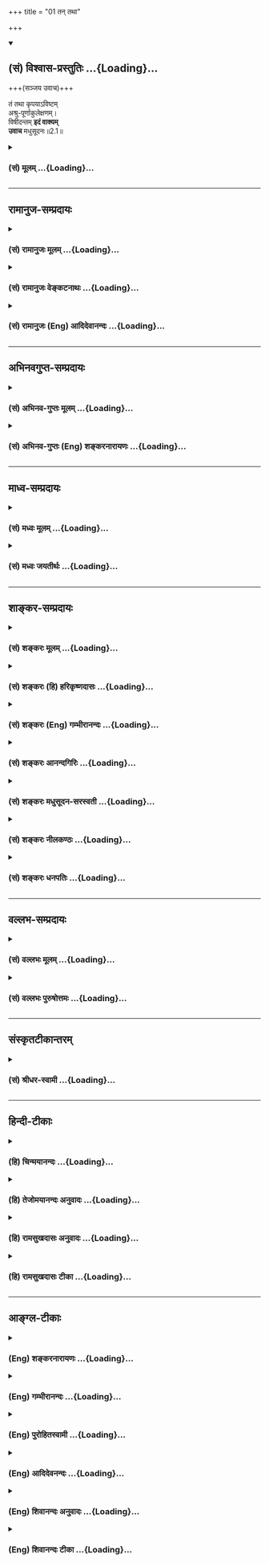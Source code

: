 +++
title = "01 तन् तथा"

+++
<div class="js_include" newlevelforh1="2" title="(सं) विश्वास-प्रस्तुतिः" unfilled url="/mahAbhAratam/vyAsaH/shlokashaH/06-bhIShma-parva/03-bhagavad-gItA-parva/saMskRtam/vishvAsa-prastutiH/02_sAnkhya-yogaH_sarva-/01_tan_tathA.md">
<details open><summary><h2>(सं) विश्वास-प्रस्तुतिः ...{Loading}...</h2></summary>

+++(सञ्जय उवाच)+++


तं तथा कृपयाऽविष्टम्  
अश्रु-पूर्णाकुलेक्षणम्।  
विषीदन्तम् **इदं वाक्यम्**  
**उवाच** मधुसूदनः॥2.1॥
</details>
</div>
<div class="js_include collapsed" newlevelforh1="3" title="(सं) मूलम्" unfilled url="/mahAbhAratam/vyAsaH/shlokashaH/06-bhIShma-parva/03-bhagavad-gItA-parva/saMskRtam/mUlam/02_sAnkhya-yogaH_sarva-/01_tan_tathA.md">
<details><summary><h3>(सं) मूलम् ...{Loading}...</h3></summary>

सञ्जय उवाच  
तं तथा कृपयाऽविष्टमश्रुपूर्णाकुलेक्षणम्।  
विषीदन्तमिदं वाक्यमुवाच मधुसूदनः।।2.1।।
</details>
</div>


_________________
## रामानुज-सम्प्रदायः
<div class="js_include collapsed" newlevelforh1="3" title="(सं) रामानुजः मूलम्" unfilled url="/mahAbhAratam/vyAsaH/shlokashaH/06-bhIShma-parva/03-bhagavad-gItA-parva/saMskRtam/rAmAnujaH/mUlam/02_sAnkhya-yogaH_sarva-/01_tan_tathA.md">
<details><summary><h3>(सं) रामानुजः मूलम् ...{Loading}...</h3></summary>

।।2.1।। संजय उवाच श्रीभगवानुवाच एवम् उपविष्टे पार्थे कुतः अयम् अस्थाने
समुत्थितः शोक इति आक्षिप्य तम् इमं विषमस्थं शोकम् अविद्वत्सेवितं
परलोकविरोधिनम् अकीर्तिकरम् अतिक्षुद्रं हृदयदौर्बल्यकृतं परित्यज्य
युद्धाय उत्तिष्ठ इति श्रीभगवान् उवाच।  

</details>
</div>
<div class="js_include collapsed" newlevelforh1="3" title="(सं) रामानुजः वेङ्कटनाथः" unfilled url="/mahAbhAratam/vyAsaH/shlokashaH/06-bhIShma-parva/03-bhagavad-gItA-parva/saMskRtam/rAmAnujaH/venkaTanAthaH/02_sAnkhya-yogaH_sarva-/01_tan_tathA.md">
<details><summary><h3>(सं) रामानुजः वेङ्कटनाथः ...{Loading}...</h3></summary>

  
  
।।2.1।। अथ शोकापनोदनविषयो द्वितीयोऽध्याय आरभ्यते।
सञ्जयवाक्याविच्छेदेऽपिसञ्जय उवाच इति
निर्देशोऽध्यायान्तरारम्भरूपतयाऽन्योक्तिशङ्कापरिहाराय। तं तथा इत्यादि
श्लोकत्रयं व्याख्याति एवमिति। विषीदन्तम् इत्यन्तस्य
पूर्वाध्यायोक्तानुवादत्वं सूचयितुंएवमुपविष्टे पार्थे इत्युक्तम्। तथा इति
अस्थान इत्यर्थः। कृपा च आन्तरो विषादः ततः अश्रुपूर्णाकुलेक्षणं
बाह्यशोकेनाप्याविष्टमित्यर्थः। विषीदन्तं पूर्वाध्यायोक्तरीत्या विषादं
प्राप्योविष्टम्। मधुसूदनशब्देन शोकमूलरजस्तमोनिबर्हणत्वं सूचितम्। अस्थाने
इति विषमशब्दोपचरितार्थः। कश्मलमिह मूर्च्छाकल्पः शोकःशोकसंविग्नमानसः 1।47
इति प्रकृतत्वात्। प्रख्यातवंशवीर्यश्रुतादिसूचकाः अर्जुनपार्थपरन्तपेति
शब्दाः कौन्तेयत्वात्त्वयि आक्षेपकाकुगर्भा इत्यभिप्रायेणआक्षिप्य
इत्युक्तम्। कुतः शब्दश्च हेत्वाभासस्य हेतुतां प्रक्षिपन् धिक्कारगर्भः।
परान् तापयतीति परन्तपः। क्लैब्यमिह कातर्यम् तत्हृदयदौर्बल्यशब्देन
विवृतम्। पूर्वश्लोकस्थविशेषणानामप्यत्र
कातर्यत्याज्यताहेतुत्वादर्थतस्तान्यप्यत्र सङ्गमयति तमिमं
विषमस्थमित्यादिना। अतत्त्वेभ्यः आरात् दूरात् याता बुद्धिर्येषां ते
आर्याः विद्वांसः तदन्ये तु अनार्याः। अस्वर्ग्यम् इत्यत्राविशेषात्
स्वर्गशब्दः परलोकमात्रोपलक्षकः। नञश्चात्र विरोधिपरतया
स्वर्ग्यशब्दनिर्दिष्टस्वर्गहेतुविरोधित्वेऽर्थतस्तत्फलविरोधात्परलोकविरोधिनमित्युक्तम्।
क्षुद्रशब्दस्यान्न सङ्कोचकाभावेनापेक्षिकक्षुद्रविषयत्वायोगात्
महत्तरस्यार्जुनस्य तथाविधावस्थापर्यालोचनाच्च काष्ठाप्राप्तं क्षुद्रत्वं
विवक्षितमिति दर्शयितुंअतिक्षुद्रम् इत्युक्तम्। कार्ये कारणोपचार इति वा
कारणत्यागस्य कार्यत्यागार्थतया पूर्वोत्तरश्लोकफलितार्थविवक्षया
वाहृदयदौर्बल्यकृतम् इत्युक्तम् अदृढहृदयत्वकृतमित्यर्थः। परन्तप इत्यनेन
ज्ञापितं प्राकरणिकमर्थमध्याहृत्योक्तंयुद्धायोत्तिष्ठेति।  
  
  

</details>
</div>
<div class="js_include collapsed" newlevelforh1="3" title="(सं) रामानुजः (Eng) आदिदेवानन्दः" unfilled url="/mahAbhAratam/vyAsaH/shlokashaH/06-bhIShma-parva/03-bhagavad-gItA-parva/saMskRtam/rAmAnujaH/english/AdidevAnandaH/02_sAnkhya-yogaH_sarva-/01_tan_tathA.md">
<details><summary><h3>(सं) रामानुजः (Eng) आदिदेवानन्दः ...{Loading}...</h3></summary>

2.1 - 2.3 Sanjaya said - Lord said When Arjuna thus sat, the Lord,
opposing his action, said: 'What is the reason for your misplaced grief;
Arise for battle, abandoning this grief, which has arisen in a critical situation, which can come only in men of wrong understanding, which is an obstacle for reaching heaven, which does not confer fame on you,
which is very mean, and which is caused by faint-heartedness.

</details>
</div>


_________________
## अभिनवगुप्त-सम्प्रदायः
<div class="js_include collapsed" newlevelforh1="3" title="(सं) अभिनव-गुप्तः मूलम्" unfilled url="/mahAbhAratam/vyAsaH/shlokashaH/06-bhIShma-parva/03-bhagavad-gItA-parva/saMskRtam/abhinava-guptaH/mUlam/02_sAnkhya-yogaH_sarva-/01_tan_tathA.md">
<details><summary><h3>(सं) अभिनव-गुप्तः मूलम् ...{Loading}...</h3></summary>

  
  
।।2.1।। No commentary.  

</details>
</div>
<div class="js_include collapsed" newlevelforh1="3" title="(सं) अभिनव-गुप्तः (Eng) शङ्करनारायणः" unfilled url="/mahAbhAratam/vyAsaH/shlokashaH/06-bhIShma-parva/03-bhagavad-gItA-parva/saMskRtam/abhinava-guptaH/english/shankaranArAyaNaH/02_sAnkhya-yogaH_sarva-/01_tan_tathA.md">
<details><summary><h3>(सं) अभिनव-गुप्तः (Eng) शङ्करनारायणः ...{Loading}...</h3></summary>

2.1 Sri Abhinavagupta did not comment upon this sloka.

</details>
</div>


_________________
## माध्व-सम्प्रदायः
<div class="js_include collapsed" newlevelforh1="3" title="(सं) मध्वः मूलम्" unfilled url="/mahAbhAratam/vyAsaH/shlokashaH/06-bhIShma-parva/03-bhagavad-gItA-parva/saMskRtam/madhvaH/mUlam/02_sAnkhya-yogaH_sarva-/01_tan_tathA.md">
<details><summary><h3>(सं) मध्वः मूलम् ...{Loading}...</h3></summary>

।।2.1।। Sri Madhvacharya did not comment on this sloka. The commentary
starts from 2.11.  
  

</details>
</div>
<div class="js_include collapsed" newlevelforh1="3" title="(सं) मध्वः जयतीर्थः" unfilled url="/mahAbhAratam/vyAsaH/shlokashaH/06-bhIShma-parva/03-bhagavad-gItA-parva/saMskRtam/madhvaH/jayatIrthaH/02_sAnkhya-yogaH_sarva-/01_tan_tathA.md">
<details><summary><h3>(सं) मध्वः जयतीर्थः ...{Loading}...</h3></summary>

।।2.1।। Sri Jayatirtha did not comment on this sloka. The commentary
starts from 2.11.  
  

</details>
</div>


_________________
## शाङ्कर-सम्प्रदायः
<div class="js_include collapsed" newlevelforh1="3" title="(सं) शङ्करः मूलम्" unfilled url="/mahAbhAratam/vyAsaH/shlokashaH/06-bhIShma-parva/03-bhagavad-gItA-parva/saMskRtam/shankaraH/mUlam/02_sAnkhya-yogaH_sarva-/01_tan_tathA.md">
<details><summary><h3>(सं) शङ्करः मूलम् ...{Loading}...</h3></summary>

2.1 Sri Sankaracharya did not comment on this sloka. The commentary
starts from 2.10.  
  

</details>
</div>
<div class="js_include collapsed" newlevelforh1="3" title="(सं) शङ्करः (हि) हरिकृष्णदासः" unfilled url="/mahAbhAratam/vyAsaH/shlokashaH/06-bhIShma-parva/03-bhagavad-gItA-parva/saMskRtam/shankaraH/hindI/harikRShNadAsaH/02_sAnkhya-yogaH_sarva-/01_tan_tathA.md">
<details><summary><h3>(सं) शङ्करः (हि) हरिकृष्णदासः ...{Loading}...</h3></summary>

।।2.1।। No such translation is available. Translation starts from 2.10  
  

</details>
</div>
<div class="js_include collapsed" newlevelforh1="3" title="(सं) शङ्करः (Eng) गम्भीरानन्दः" unfilled url="/mahAbhAratam/vyAsaH/shlokashaH/06-bhIShma-parva/03-bhagavad-gItA-parva/saMskRtam/shankaraH/english/gambhIrAnandaH/02_sAnkhya-yogaH_sarva-/01_tan_tathA.md">
<details><summary><h3>(सं) शङ्करः (Eng) गम्भीरानन्दः ...{Loading}...</h3></summary>

2.1 Sri Sankaracharya did not comment on this sloka. The commentary
starts from 2.10.

</details>
</div>
<div class="js_include collapsed" newlevelforh1="3" title="(सं) शङ्करः आनन्दगिरिः" unfilled url="/mahAbhAratam/vyAsaH/shlokashaH/06-bhIShma-parva/03-bhagavad-gItA-parva/saMskRtam/shankaraH/AnandagiriH/02_sAnkhya-yogaH_sarva-/01_tan_tathA.md">
<details><summary><h3>(सं) शङ्करः आनन्दगिरिः ...{Loading}...</h3></summary>

।।2.1।। अहिंसा परमो धर्मो भिक्षाशनं चेत्येवंलक्षणया बुद्ध्या
युद्धवैमुख्यमर्जुनस्य श्रुत्वा स्वपुत्राणां राज्यैश्वर्यमप्रचलितमवधार्य
स्वस्थहृदयं धृतराष्ट्रं दृष्ट्वा तस्य दुराशामपनेष्यामीति मनीषया संजयस्तं
प्रत्युक्तवानित्याह **संजय इति।** परमेश्वरेण स्मार्यमाणोऽपि
कृत्याकृत्ये सहसा नार्जुनः सस्मार विपर्ययप्रयुक्तस्य शोकस्य
दृढतरमोहहेतुत्वात्तथापि तं भगवान्नोपेक्षितवानित्याह **तं तथेति।** तं
प्रकृतं पार्थं तथा स्वजनमरणप्रसङ्गदर्शनेन कृपया
करुणयाविष्टमधिष्ठितमश्रुभिः पूर्णे समाकुले चेक्षणे यस्य
तमश्रुव्याप्ततरलाक्षं विषीदन्तं शोचन्तमिदं वक्ष्यमाणं वाक्यं सोपपत्तिकं
वचनं मधुनामानमसुरं सूदितवानिति मधुसूदनो भोगवानुक्तवान्नतु
यथोक्तमर्जुनमुपेक्षितवानित्यर्थः।  

</details>
</div>
<div class="js_include collapsed" newlevelforh1="3" title="(सं) शङ्करः मधुसूदन-सरस्वती" unfilled url="/mahAbhAratam/vyAsaH/shlokashaH/06-bhIShma-parva/03-bhagavad-gItA-parva/saMskRtam/shankaraH/madhusUdana-sarasvatI/02_sAnkhya-yogaH_sarva-/01_tan_tathA.md">
<details><summary><h3>(सं) शङ्करः मधुसूदन-सरस्वती ...{Loading}...</h3></summary>

।।2.1।। अहिंसा परमो धर्मो भिक्षाशनं चेत्येवंलक्षणया बुद्ध्या
युद्धवैमुख्यमर्जनस्य श्रुत्वा स्वपुत्राणां राज्यमप्रचलितमवधार्य
स्वस्थहृदयस्य धृतराष्ट्रस्य हर्षनिमित्तां ततः
किंवृत्तमित्याकाङ्क्षामपनिनीषुः संजयस्तं प्रत्युक्तवानित्याह वैशम्पायनः।
कृपा ममैत इति व्यामोहनिमित्तः स्नेहविशेषः। तया स्वभावसिद्धया आविष्टं
व्याप्तम्। अर्जुनस्य कर्मत्वं कृपायाश्च कर्तृत्वं वदता तस्या आगन्तुकत्वं
व्युदस्तम्। अतएव विषीदन्तं स्नेहविषयीभूतस्वजनविच्छेदाशङ्कानिमित्तः
शोकापरपर्यायश्चित्तव्याकुलीभावो विषादस्तं प्राप्नुवन्तम्। अत्र विषादस्य
कर्मत्वेनार्जुनस्य कर्तृत्वेन च तस्यागन्तुकत्वं सूचितम्। अतएव
कृपाविषादवशादश्रुभिः पूर्णे आकुले दर्शनाक्षमे चेक्षणे यस्य तम्।
एवमश्रुपातव्याकुलीभावाख्यकार्यद्वयजनकतया परिपोषं गताभ्यां
कृपाविषादाभ्यामुद्विग्नं तमर्जुनमिदं सोपपत्तिकं वक्ष्यमाणं वाक्यमुवाच
नतूपेक्षितवान्। मधुसूदन इति स्वयं दुष्टनिग्रहकर्ताऽर्जुनं प्रत्यपि तथैव
वक्ष्यतीति भावः।  

</details>
</div>
<div class="js_include collapsed" newlevelforh1="3" title="(सं) शङ्करः नीलकण्ठः" unfilled url="/mahAbhAratam/vyAsaH/shlokashaH/06-bhIShma-parva/03-bhagavad-gItA-parva/saMskRtam/shankaraH/nIlakaNThaH/02_sAnkhya-yogaH_sarva-/01_tan_tathA.md">
<details><summary><h3>(सं) शङ्करः नीलकण्ठः ...{Loading}...</h3></summary>

।।2.1।। अर्जुने युद्धादुपरते मत्पुत्रा निष्कण्टकं राज्यं
प्राप्स्यन्तीत्याशावन्तं राजानं प्रति संजय उवाच **तं तथेति।**
तमर्जुनम्। तथास्वजनं हि कथं हत्वा सुखिनः स्याम माधव इत्युक्तप्रकारेण
कृपया स्नेहेन न तु दयया परदुःखप्रहाणेच्छारूपया। तस्याः
परदौर्बल्यनिश्चयोत्तरभाविन्याः अर्जुनेयदि वा नो जयेयुः इति
स्वपराजयमाशङ्कमाने दुर्भणत्वात्यानेव हत्वा न जिजीविषामः इति
स्नेहातिशयसूचकवाक्यशेषविरोधाच्च। आविष्टं व्याप्तम्। विषीदन्तंसीदन्ति मम
गात्राणि इत्यादिना उक्तरूपं विषादं प्राप्नुवन्तम्। इदं वक्ष्यमाणं वाक्यं
वचनीयं उवाच। मधुसूदन इति दुष्टहन्तृत्वादेवार्जुनं निमित्तीकृत्य
त्वत्पुत्रानपि हनिष्यत्येवेति त्वया जयाशा न कार्येति भावः।  

</details>
</div>
<div class="js_include collapsed" newlevelforh1="3" title="(सं) शङ्करः धनपतिः" unfilled url="/mahAbhAratam/vyAsaH/shlokashaH/06-bhIShma-parva/03-bhagavad-gItA-parva/saMskRtam/shankaraH/dhanapatiH/02_sAnkhya-yogaH_sarva-/01_tan_tathA.md">
<details><summary><h3>(सं) शङ्करः धनपतिः ...{Loading}...</h3></summary>

।।2.1।। एवं रथोपस्थ उपविष्टमर्जुनं भगवान्किमुक्तवानित्याकाङ्क्षायां संजय
उवाच **तमिति।** यत्त्वहिंसा परमो धर्मो भिक्षाशनं चेत्येवं लक्षणया
बुद्य्धा युद्धवैमुख्यामर्जुनस्य श्रुत्वा स्वपुत्राणां
राज्यमप्रचलितमित्यवधार्य स्वस्थहृदयस्य धृतराष्ट्रस्य हर्षनिमित्तां ततः
किं वृत्तिमित्याकाङ्क्षमपनिनीषुः संजय उवाचेति तत्तु
पूर्वग्रन्थविरोधादुपेक्ष्यम्। तमर्जुनं तथा पूर्वोक्तेन प्रकारेण कृपया
स्नेहजन्ययाऽऽविष्टं व्याप्तम्। अश्रुभिः पूर्णे आकुले दर्शनाक्षमे ईक्षणे
नेत्रे यस्य तम्। विषादं बन्धुवियोगाशङ्कानिमित्तं शोकं प्राप्नुवन्तमिदं
वक्ष्यमाणं वाक्यं वक्तुं योग्यं वचनामुवाच नतूपेक्षितवानित्यर्थः।
मध्वादिदुष्टसूदनो भीमादिद्वारा दुर्योधनादिदुष्टसूदनायोवाचेति सूचयन्नाह
**मधुसूदन इति।  
**

</details>
</div>


_________________
## वल्लभ-सम्प्रदायः
<div class="js_include collapsed" newlevelforh1="3" title="(सं) वल्लभः मूलम्" unfilled url="/mahAbhAratam/vyAsaH/shlokashaH/06-bhIShma-parva/03-bhagavad-gItA-parva/saMskRtam/vallabhaH/mUlam/02_sAnkhya-yogaH_sarva-/01_tan_tathA.md">
<details><summary><h3>(सं) वल्लभः मूलम् ...{Loading}...</h3></summary>

।।2.1।। वैराग्यं प्रथमेऽध्याये पार्थदुःखमुदीरितम्। अधिकारी त्वतः सिद्धः
साङ्ख्ययोगनिरूपणे।।1।।  
  
तौ विद्यापर्वरूपत्त्वाद्धरिवेशानुकारिणौ।
आत्मस्वरूपविज्ञानस्थिरबुद्धिप्रयोजनौ।।2।।  
  
ततोंऽशत्वपरिस्फूर्त्या भवेदाश्रयणादरः। तदाश्रयवतः कार्यं
तदाज्ञाधर्मपालनम्।।3।।  
  
अतस्तदाज्ञारूपेण युद्धादिकरणं मतम्। न पुष्टिमिश्रभक्तो हि
साङ्ख्यमात्ररुचिर्भवेत्।।4।।  
  
मध्ये स्वधर्मवचनं यदुक्तं साङ्ख्ययोगयोः। तेन तद्धृदि पुष्टिस्थः प्रकारः
सम्भविष्यति।।5।।  
  
द्वितीये पूर्वमध्याये विषादः साङ्ख्यमुच्यते। तत्र स्वधर्मो योगान्ते
स्थिरबुद्धिप्रयोजनः।।6।।  
ततः किं कृतमित्यपेक्षायां पुनः सञ्जय उवाच तं तथेति।  

</details>
</div>
<div class="js_include collapsed" newlevelforh1="3" title="(सं) वल्लभः पुरुषोत्तमः" unfilled url="/mahAbhAratam/vyAsaH/shlokashaH/06-bhIShma-parva/03-bhagavad-gItA-parva/saMskRtam/vallabhaH/puruShottamaH/02_sAnkhya-yogaH_sarva-/01_tan_tathA.md">
<details><summary><h3>(सं) वल्लभः पुरुषोत्तमः ...{Loading}...</h3></summary>

  
  
।।2.1।। श्रीकृष्णाय नमः।। शोकसागरसम्मग्नं पार्थं स्वीयत्वभावतः। कृष्णः
स्वसाङ्ख्ययोगाभ्यामुज्जहार दयापरः।। पूर्वाध्याये शोकसंविग्नमानसोऽर्जुनः
सशरं चापमुत्सृज्योपाविशदित्युक्तम् ततः किं जातमित्याकांक्षायां सञ्जय आह
तथेति। तमर्जुनमाविष्टं स्वस्मिन् अश्रुभिः पूर्णे आकुले ईक्षणे यस्य तं
तथा विषीदन्तं पूर्वोक्तप्रकारेण खिद्यन्तं मधुसूदनः सर्वमारणसमर्थः कृपया
इदं वाक्यमग्रे उच्यमानमुवाच।  
  
  
  

</details>
</div>


_________________
## संस्कृतटीकान्तरम्
<div class="js_include collapsed" newlevelforh1="3" title="(सं) श्रीधर-स्वामी" unfilled url="/mahAbhAratam/vyAsaH/shlokashaH/06-bhIShma-parva/03-bhagavad-gItA-parva/saMskRtam/shrIdhara-svAmI/02_sAnkhya-yogaH_sarva-/01_tan_tathA.md">
<details><summary><h3>(सं) श्रीधर-स्वामी ...{Loading}...</h3></summary>

  
।।2.1।। ततः किं वृत्तमित्यपेक्षायां संजय उवाच  **तं तथेति।** अश्रुभिः
पूर्णे आकुले ईक्षणे यस्य तम्। तथोक्तप्रकारेण विषीदन्तमर्जुनं प्रति
मधुसूदन इदं वाक्यमुवाच।  

</details>
</div>


_________________
## हिन्दी-टीकाः
<div class="js_include collapsed" newlevelforh1="3" title="(हि) चिन्मयानन्दः" unfilled url="/mahAbhAratam/vyAsaH/shlokashaH/06-bhIShma-parva/03-bhagavad-gItA-parva/hindI/chinmayAnandaH/02_sAnkhya-yogaH_sarva-/01_tan_tathA.md">
<details><summary><h3>(हि) चिन्मयानन्दः ...{Loading}...</h3></summary>

।।2.1।। द्वितीय अध्याय का प्रारम्भ संजय के कथन से होता है जिसमें वह चुने
हुये शब्दों से अर्जुन की विषादमयी मानसिक स्थिति का स्पष्ट चित्रण करता
है। अर्जुन का मन करुणा और विषाद से भर गया है। इस युक्ति से स्पष्ट होता
है कि अर्जुन परिस्थितियों का स्वामी न होकर स्वयं उनका शिकार हो गया था।
इस प्रकार एक दुर्बल व्यक्ति ही परिस्थितियों का शिकार बनकर जीवन संघर्ष के
प्रत्येक अवसर पर असफल होता है। अर्जुन अपनी नैराश्यपूर्ण अवस्था में इस
समय ऐसी ही बाह्य परिस्थितियों का शिकार हो गया था। अर्जुन की विषादावस्था
का वर्णन करने के साथ ही संजय हमें यह भी संकेत करता है कि उसका आन्तरिक
व्यक्तित्व भग्न हो गया था और उसके चरित्र में गहरी दरार पड़ गयी थी। अपने
समय का सर्वश्रेष्ठ धनुर्धारी होकर भी वह किसी सामान्य युवती के समान रुदन
कर रहा था  
इस प्रकार करुणा और शोक से अभिभूत एवं अश्रुरहित रोदन करते हुये अर्जुन से
मधुसूदन (मधु नामक असुर का वध करने वाले) भगवान् श्रीकृष्ण ने निम्नलिखित
वाक्य कहा। यहाँ यह उल्लेखनीय है कि अश्रुरहित रोदन को आधुनिक मनोविज्ञान
मानसिक उद्विग्नता की चरम स्थिति मानता है।  

</details>
</div>
<div class="js_include collapsed" newlevelforh1="3" title="(हि) तेजोमयानन्दः अनुवादः" unfilled url="/mahAbhAratam/vyAsaH/shlokashaH/06-bhIShma-parva/03-bhagavad-gItA-parva/hindI/tejomayAnandaH/anuvAdaH/02_sAnkhya-yogaH_sarva-/01_tan_tathA.md">
<details><summary><h3>(हि) तेजोमयानन्दः अनुवादः ...{Loading}...</h3></summary>

।।2.1।। संजय ने कहा -- इस प्रकार करुणा और विषाद से अभिभूत, अश्रुपूरित
नेत्रों वाले आकुल अर्जुन से मधुसूदन ने यह वाक्य कहा।।

</details>
</div>
<div class="js_include collapsed" newlevelforh1="3" title="(हि) रामसुखदासः अनुवादः" unfilled url="/mahAbhAratam/vyAsaH/shlokashaH/06-bhIShma-parva/03-bhagavad-gItA-parva/hindI/rAmasukhadAsaH/anuvAdaH/02_sAnkhya-yogaH_sarva-/01_tan_tathA.md">
<details><summary><h3>(हि) रामसुखदासः अनुवादः ...{Loading}...</h3></summary>

।।2.1।। संजय बोले - वैसी कायरता से आविष्ट उन अर्जुन के प्रति, जो कि
विषाद कर रहे हैं और आँसुओं के कारण जिनके नेत्रों की देखने की शक्ति
अवरुद्ध हो रही है, भगवान् मधुसूदन ये (आगे कहे जानेवाले) वचन बोले।

</details>
</div>
<div class="js_include collapsed" newlevelforh1="3" title="(हि) रामसुखदासः टीका" unfilled url="/mahAbhAratam/vyAsaH/shlokashaH/06-bhIShma-parva/03-bhagavad-gItA-parva/hindI/rAmasukhadAsaH/TIkA/02_sAnkhya-yogaH_sarva-/01_tan_tathA.md">
<details><summary><h3>(हि) रामसुखदासः टीका ...{Loading}...</h3></summary>

2.1।।***व्याख्या--*****'तं तथा कृपयाविष्टम्'--**अर्जुन रथमें
सारथिरूपसे बैठे हुए भगवान्को यह आज्ञा देते हैं कि हे अच्युत! मेरे रथको
दोनों सेनाओंके बीचमें खड़ा कीजिये ,जिससे मैं यह देख लूँ कि इस युद्धमें
मेरे साथ दो हाथ करनेवाले कौन हैं; अर्थात् मेरे-जैसे शूरवीरके साथ
कौन-कौन-से योद्धा साहस करके लड़ने आये हैं; अपनी मौत सामने दीखते हुए भी
मेरे साथ लड़नेकी उनकी हिम्मत कैसे हुई; इस प्रकार जिस अर्जुनमें युद्धके
लिये इतना उत्साह था, वीरता थी, वे ही अर्जुन दोनों सेनाओंमें अपने
कुटुम्बियोंको देखकर उनके मरनेकी आशंकासे मोहग्रस्त होकर इतने शोकाकुल हो
गये हैं कि उनका शरीर शिथिल हो रहा है, मुख सूख रहा है, शरीरमें कँपकँपी आ
रही है, रोंगटे खड़े हो रहे हैं, हाथसे धनुष गिर रहा है, त्वचा जल रही है,
खड़े रहनेकी भी शक्ति नहीं रही है और मन भी भ्रमित हो रहा है। कहाँ तो
अर्जुनका यह स्वभाव कि **'न दैन्यं न पलायनम्'**और कहाँ अर्जुनका कायरताके
दोषसे शोकाविष्ट होकर रथके मध्यभागमें बैठ जाना! बड़े आश्चर्यके साथ सञ्जय
यही भाव उपर्युक्त पदोंसे प्रकट कर रहे हैं।  
पहले अध्यायके अट्ठाईसवें श्लोकमें भी सञ्जयने अर्जुनके लिये **'कृपया
परयाविष्टः'**पदोंका प्रयोग किया है।  
**'अश्रुपूर्णाकुलेक्षणम्'--**अर्जुन-जैसे महान् शूरवीरके भीतर भी
कौटुम्बिक मोह छा गया और नेत्रोंमें आँसू भर आये! आँसू भी इतने ज्यादा भर
आये कि नेत्रोंसे पूरी तरह देख भी नहीं सकते।  
**'विषीदन्तमिदं वाक्यमुवाच मधुसूदनः'--**इस प्रकार कायरताके कारण विषाद
करते हुए अर्जुनसे भगवान् मधुसूदनने ये (आगे दूसरे-तीसरे श्लोकोंमें कहे
जाने-वाले) वचन कहे।  
  
यहाँ **'विषीदन्तमुवाच'** कहनेसे ही काम चल सकता था,**'इदं
वाक्यम्'**कहनेकी जरूरत ही नहीं थी; क्योंकि **'उवाच'**क्रियाके अन्तर्गत
ही **'वाक्यम्'**पद आ जाता है। फिर भी**'वाक्यम्'**पद कहनेका तात्पर्य
है कि भगवान्का यह वचन, यह वाणी बड़ी विलक्षण है। अर्जुनमें धर्मका बाना
पहनकर जो कर्तव्य-त्यागरूप बुराई आ गयी थी ,उसपर यह भगवद्वाणी सीधा आघात
पहुँचानेवाली है। अर्जुनका युद्धसे उपराम होनेका जो निर्णय था उसमें खलबली
मचा देनेवाली है। अर्जुनको अपने दोषका ज्ञान कराकर अपने कल्याणकी जिज्ञासा
जाग्रत् करा देनेवाली है। इस गम्भीर अर्थवाली वाणीके प्रभावसे ही अर्जुन
भगवान्का शिष्यत्व ग्रहण करके उनके शरण हो जाते हैं (2। 7)।  
सञ्जयके द्वारा**'मधुसूदनः'**पद कहनेका तात्पर्य है कि भगवान् श्रीकृष्ण
मधु नामक दैत्यको मारनेवाले अर्थात् दुष्ट स्वभाववालोंका संहार करनेवाले
हैं। इसलिये वे दुष्ट स्वभाववाले दुर्योधनादिका नाश करवाये बिना रहेंगे
नहीं।  
  
***सम्बन्ध--***भगवान्ने अर्जुनके प्रति कौनसे वचन कहे--इसे आगेके दो
श्लोकोंमें कहते हैं।

</details>
</div>


_________________
## आङ्ग्ल-टीकाः
<div class="js_include collapsed" newlevelforh1="3" title="(Eng) शङ्करनारायणः" unfilled url="/mahAbhAratam/vyAsaH/shlokashaH/06-bhIShma-parva/03-bhagavad-gItA-parva/english/shankaranArAyaNaH/02_sAnkhya-yogaH_sarva-/01_tan_tathA.md">
<details><summary><h3>(Eng) शङ्करनारायणः ...{Loading}...</h3></summary>

2.1. Sanjaya said To him (Arjuna) who was thus possessed by compassion,
whose eyes were confused and filled with tears and who was sinking in
despondency, Madhusudana told this \[following\] sentence.

</details>
</div>
<div class="js_include collapsed" newlevelforh1="3" title="(Eng) गम्भीरानन्दः" unfilled url="/mahAbhAratam/vyAsaH/shlokashaH/06-bhIShma-parva/03-bhagavad-gItA-parva/english/gambhIrAnandaH/02_sAnkhya-yogaH_sarva-/01_tan_tathA.md">
<details><summary><h3>(Eng) गम्भीरानन्दः ...{Loading}...</h3></summary>

2.1 Sanjaya said To him who had been thus filled with pity, whose eyes were filled with tears and showed distress, and who was sorrowing,
Madhusudana uttered these words:

</details>
</div>
<div class="js_include collapsed" newlevelforh1="3" title="(Eng) पुरोहितस्वामी" unfilled url="/mahAbhAratam/vyAsaH/shlokashaH/06-bhIShma-parva/03-bhagavad-gItA-parva/english/purohitasvAmI/02_sAnkhya-yogaH_sarva-/01_tan_tathA.md">
<details><summary><h3>(Eng) पुरोहितस्वामी ...{Loading}...</h3></summary>

2.1 Sanjaya then told how the Lord Shri Krishna, seeing Arjuna overwhelmed with compassion, his eyes dimmed with flowing tears and full of despondency, consoled him:

</details>
</div>
<div class="js_include collapsed" newlevelforh1="3" title="(Eng) आदिदेवनन्दः" unfilled url="/mahAbhAratam/vyAsaH/shlokashaH/06-bhIShma-parva/03-bhagavad-gItA-parva/english/AdidevanandaH/02_sAnkhya-yogaH_sarva-/01_tan_tathA.md">
<details><summary><h3>(Eng) आदिदेवनन्दः ...{Loading}...</h3></summary>

2.1 Sanjaya said To him, who was thus overcome with pity, whose eyes were wet with tears, who was sorrow-stricken and who bore a bewildered look Sri Krsna spoke as follows:

</details>
</div>
<div class="js_include collapsed" newlevelforh1="3" title="(Eng) शिवानन्दः अनुवादः" unfilled url="/mahAbhAratam/vyAsaH/shlokashaH/06-bhIShma-parva/03-bhagavad-gItA-parva/english/shivAnandaH/anuvAdaH/02_sAnkhya-yogaH_sarva-/01_tan_tathA.md">
<details><summary><h3>(Eng) शिवानन्दः अनुवादः ...{Loading}...</h3></summary>

2.1 Sanjaya said To him who was thus overcome with pity and who was despondent, with eyes full of tears and agitated, Madhusudana (the destroyer of Madhu) or Krishna spoke these words.

</details>
</div>
<div class="js_include collapsed" newlevelforh1="3" title="(Eng) शिवानन्दः टीका" unfilled url="/mahAbhAratam/vyAsaH/shlokashaH/06-bhIShma-parva/03-bhagavad-gItA-parva/english/shivAnandaH/TIkA/02_sAnkhya-yogaH_sarva-/01_tan_tathA.md">
<details><summary><h3>(Eng) शिवानन्दः टीका ...{Loading}...</h3></summary>

  
  
2.1 तम् to him; तथा thus; कृपया with pity; आविष्टम् overcome;
अश्रुपूर्णाकुलेक्षणम् with eyes filled with tears and agitated;
विषीदन्तम् despondent; इदम् this; वाक्यम् speech; उवाच spoke; मघुसूदनः
Madhusudana.No commentary.

</details>
</div>
